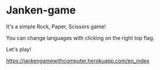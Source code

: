 # Janken-game
It's a simple Rock, Paper, Scissors game!

You can change languages with clicking on the right top flag. 

Let's play!

https://jankengamewithcomputer.herokuapp.com/en_index
